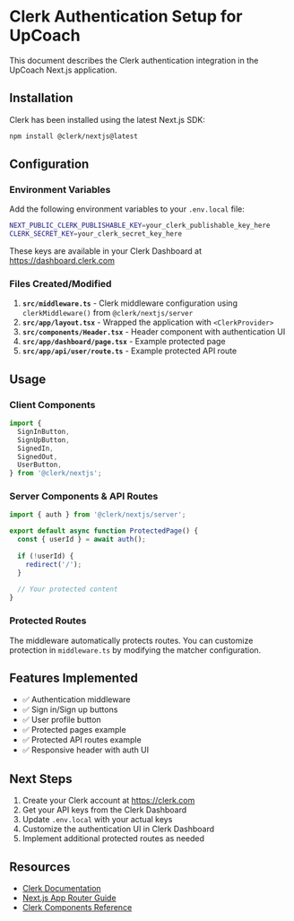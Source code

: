 # Clerk Authentication Setup for UpCoach

This document describes the Clerk authentication integration in the UpCoach Next.js application.

## Installation

Clerk has been installed using the latest Next.js SDK:

```bash
npm install @clerk/nextjs@latest
```

## Configuration

### Environment Variables

Add the following environment variables to your `.env.local` file:

```bash
NEXT_PUBLIC_CLERK_PUBLISHABLE_KEY=your_clerk_publishable_key_here
CLERK_SECRET_KEY=your_clerk_secret_key_here
```

These keys are available in your Clerk Dashboard at https://dashboard.clerk.com

### Files Created/Modified

1. **`src/middleware.ts`** - Clerk middleware configuration using `clerkMiddleware()` from `@clerk/nextjs/server`
2. **`src/app/layout.tsx`** - Wrapped the application with `<ClerkProvider>`
3. **`src/components/Header.tsx`** - Header component with authentication UI
4. **`src/app/dashboard/page.tsx`** - Example protected page
5. **`src/app/api/user/route.ts`** - Example protected API route

## Usage

### Client Components

```typescript
import {
  SignInButton,
  SignUpButton,
  SignedIn,
  SignedOut,
  UserButton,
} from '@clerk/nextjs';
```

### Server Components & API Routes

```typescript
import { auth } from '@clerk/nextjs/server';

export default async function ProtectedPage() {
  const { userId } = await auth();
  
  if (!userId) {
    redirect('/');
  }
  
  // Your protected content
}
```

### Protected Routes

The middleware automatically protects routes. You can customize protection in `middleware.ts` by modifying the matcher configuration.

## Features Implemented

- ✅ Authentication middleware
- ✅ Sign in/Sign up buttons
- ✅ User profile button
- ✅ Protected pages example
- ✅ Protected API routes example
- ✅ Responsive header with auth UI

## Next Steps

1. Create your Clerk account at https://clerk.com
2. Get your API keys from the Clerk Dashboard
3. Update `.env.local` with your actual keys
4. Customize the authentication UI in Clerk Dashboard
5. Implement additional protected routes as needed

## Resources

- [Clerk Documentation](https://clerk.com/docs)
- [Next.js App Router Guide](https://clerk.com/docs/quickstarts/nextjs)
- [Clerk Components Reference](https://clerk.com/docs/components/overview) 